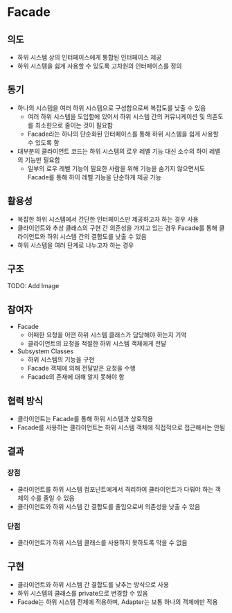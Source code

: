 # Facade

## 의도

- 하위 시스템 상의 인터페이스에게 통합된 인터페이스 제공
- 하위 시스템을 쉽게 사용할 수 있도록 고차원의 인터페이스를 정의

## 동기

- 하나의 시스템을 여러 하위 시스템으로 구성함으로써 복잡도를 낮출 수 있음
  - 여러 하위 시스템을 도입함에 있어서 하위 시스템 간의 커뮤니케이션 및 의존도를 최소한으로 줄이는 것이 필요함
  - Facade라는 하나의 단순화된 인터페이스를 통해 하위 시스템을 쉽게 사용할 수 있도록 함
- 대부분의 클라이언트 코드는 하위 시스템의 로우 레벨 기능 대신 소수의 하이 레벨의 기능만 필요함
  - 일부의 로우 레벨 기능이 필요한 사람을 위해 기능을 숨기지 않으면서도 Facade를 통해 하이 레벨 기능을 단순하게 제공 가능

## 활용성

- 복잡한 하위 시스템에서 간단한 인터페이스만 제공하고자 하는 경우 사용
- 클라이언트와 추상 클래스의 구현 간 의존성을 가지고 있는 경우 Facade를 통해 클라이언트와 하위 시스템 간의 결합도를 낮출 수 있음
- 하위 시스템을 여러 단계로 나누고자 하는 경우

## 구조

TODO: Add Image

## 참여자

- Facade
  - 어떠한 요청을 어떤 하위 시스템 클래스가 담당해야 하는지 기억
  - 클라이언트의 요청을 적절한 하위 시스템 객체에게 전달
- Subsystem Classes
  - 하위 시스템의 기능을 구현
  - Facade 객체에 의해 전달받은 요청을 수행
  - Facade의 존재에 대해 알지 못해야 함

## 협력 방식

- 클라이언트는 Facade를 통해 하위 시스템과 상호작용
- Facade를 사용하는 클라이언트는 하위 시스템 객체에 직접적으로 접근해서는 안됨

## 결과

### 장점

- 클라이언트를 하위 시스템 컴포넌트에게서 격리하여 클라이언트가 다뤄야 하는 객체의 수를 줄일 수 있음
- 클라이언트와 하위 시스템 간 결합도를 줄임으로써 의존성을 낮출 수 있음

### 단점

- 클라이언트가 하위 시스템 클래스를 사용하지 못하도록 막을 수 없음

## 구현

- 클라이언트와 하위 시스템 간 결합도를 낮추는 방식으로 사용
- 하위 시스템의 클래스를 private으로 변경할 수 있음
- Facade는 하위 시스템 전체에 적용하며, Adapter는 보통 하나의 객체에만 적용
